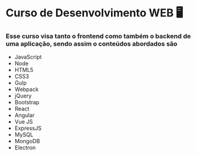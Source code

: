 # Curso de Desenvolvimento WEB 🖥

### Esse curso visa tanto o frontend como também o backend de uma aplicação, sendo assim o conteúdos abordados são
- JavaScript
- Node
- HTML5
- CSS3
- Gulp
- Webpack
- jQuery
- Bootstrap
- React
- Angular
- Vue JS
- ExpressJS
- MySQL
- MongoDB 
- Electron
